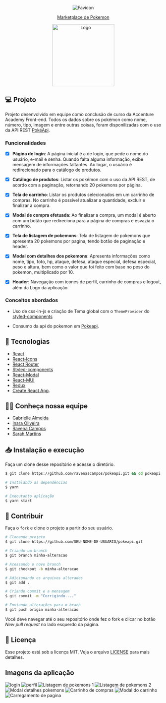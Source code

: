 <p align="center">
  <img alt="Favicon" src="https://raw.githubusercontent.com/ravenascampos/pokeapi/Developer/public/favicon.ico"  />
</p>

 <a href="#"><p align="center" fontSize="60px">
  Marketplace de Pokemon </p> </a>


<p align="center">
  <img alt="Logo" src="https://github.com/ravenascampos/pokeapi/blob/Developer/src/assets/images/logo.png?raw=true" width="200px" />
</p>


## 💻 Projeto

Projeto desenvolvido em equipe como conclusão de curso da Accenture Academy Front-end. 
Todos os dados sobre os pokémon como nome, número, tipo, imagem e entre outras coisas, foram disponilizadas com o uso da API REST [PokéApi](https://pokeapi.co/).

### Funcionalidades

- [x] **Página de login**: A página inicial é a de login, que pede o nome do usuário, e-mail e senha. Quando falta alguma informação, exibe mensagem de informações faltantes. Ao logar, o usuário é redirecionado para o catálogo de produtos.

- [x] **Catálogo de produtos**: Listar os pokémon com o uso da API REST, de acordo com a paginação, retornando 20 pokemons por página.

- [x] **Tela de carrinho**: Listar os produtos selecionados em um carrinho de compras. No carrinho é possível atualizar a quantidade, excluir e finalizar a compra.

- [x] **Modal de compra efetuada**: Ao finalizar a compra, um modal é aberto com um botão que redireciona para a página de compras e esvazia o carrinho.

- [x] **Tela de listagem de pokemons**: Tela de listagem de pokemons que apresenta 20 pokemons por pagina, tendo botão de paginação e header.

- [x] **Modal com detalhes dos pokemons**: Apresenta informações como nome, tipo, foto, hp, ataque, defesa, ataque especial, defesa especial, peso e altura, bem como o valor que foi feito com base no peso do pokemon, multiplicado por 10.

- [x] **Header**: Navegação com icones de perfil, carrinho de compras e logout, além da Logo da aplicação.


### Conceitos abordados

- Uso de css-in-js e criação de Tema global com o `ThemeProvider` do [styled-components](https://www.styled-components.com/)

- Consumo da api do pokemon em [Pokeapi](https://pokeapi.co/).


## :rocket: Tecnologias

- [React](https://pt-br.reactjs.org/)
- [React-Icons](https://react-icons.netlify.com/)
- [React Router](https://reactrouter.com/web/guides/quick-start)
- [Styled-components](https://www.styled-components.com/)
- [React-Modal](github.com/reactjs/react-modal)
- [React-MUI](https://mui.com/)
- [Redux](https://react-redux.js.org/)
- [Create React App](https://github.com/facebook/create-react-app).

## 👩‍🚀 Conheça nossa equipe

- [Gabrielle Almeida](https://www.linkedin.com/in/gabrielle-almeida-de-oliveira-949878202/)
- [Inara Oliveira](https://www.linkedin.com/in/inara-oliveira/)
- [Ravena Campos](https://www.linkedin.com/in/ravenascampos/)
- [Sarah Martins](https://www.linkedin.com/in/sarah-martins-988a0218a/)



## 📥 Instalação e execução

Faça um clone desse repositório e acesse o diretório.

```bash
$ git clone https://github.com/ravenascampos/pokeapi.git && cd pokeapi
```

```bash
# Instalando as dependências
$ yarn

# Executanto aplicação
$ yarn start

```

## :muscle: Contribuir

Faça o `fork` e clone o projeto a partir do seu usuário.

```bash
# Clonando projeto
$ git clone https://github.com/SEU-NOME-DE-USUARIO/pokeapi.git

# Criando um branch
$ git branch minha-alteracao

# Acessando o novo branch
$ git checkout -b minha-alteracao

# Adicionando os arquivos alterados
$ git add .

# Criando commit e a mensagem
$ git commit -m "Corrigindo...."

# Enviando alterações para o brach
$ git push origin minha-alteracao
```

Você deve navegar até o seu repositório onde fez o fork e clicar no botão _New pull request_ no lado esquerdo da página.

## 📝 Licença

Esse projeto está sob a licença MIT. Veja o arquivo [LICENSE](LICENSE.md) para mais detalhes.

## Imagens da aplicação

<img alt="login" src="https://github.com/ravenascampos/pokeapi/blob/master/screenshoots/tela%20de%20login.png?raw=true" />
<img alt="perfil" src="https://github.com/ravenascampos/pokeapi/blob/master/screenshoots/perfil.png?raw=true"  />
<img alt="Listagem de pokemons 1" src="https://github.com/ravenascampos/pokeapi/blob/master/screenshoots/listagem%20de%20pokemons%201.png?raw=true"  />
<img alt="Listagem de pokemons 2" src="https://github.com/ravenascampos/pokeapi/blob/master/screenshoots/listagem%20de%20pokemons%202.png?raw=true"  />
<img alt="Modal detalhes pokemons" src="https://github.com/ravenascampos/pokeapi/blob/master/screenshoots/modal%20detalhes%20pokemon.png?raw=true"  />
<img alt="Carrinho de compras" src="https://github.com/ravenascampos/pokeapi/blob/master/screenshoots/carrinho%20de%20compras.png?raw=true"  />
<img alt="Modal do carrinho" src="https://github.com/ravenascampos/pokeapi/blob/master/screenshoots/modal%20carrinho.png?raw=true"  />
<img alt="Carregamento de pagina" src="https://github.com/ravenascampos/pokeapi/blob/master/screenshoots/carregamento.png?raw=true"  />

